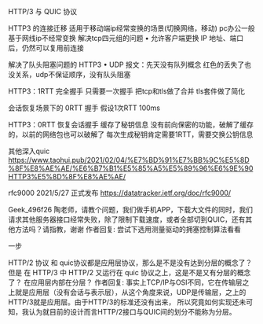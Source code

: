 HTTP/3 与 QUIC 协议



HTTP3 的连接迁移    适用于移动端ip经常变换的场景(切换网络，移动)  pc办公一般基于网线ip不经常变换  解决tcp四元组的问题
 • 允许客户端更换 IP 地址、端口后，仍然可以复用前连接 
 

解决了队头阻塞问题的 HTTP3
 • UDP 报文：先天没有队列概念 
   红色的丢失了也没关系，udp不保证顺序，没有队头阻塞
   

HTTP3：1RTT 完全握手
  只需要一次握手
    把tcp和tls做了合并   tls套件做了简化
    
    
会话恢复场景下的 0RTT 握手
  假设1次RTT 100ms

HTTP3：0RTT 恢复会话握手
  缓存了秘钥信息       没有前向保密的功能，破解了缓存的，以前的网络包也可以破解了
  每次生成秘钥肯定需要1RTT，需要交换公钥信息

其他深入quic
https://www.taohui.pub/2021/02/04/%E7%BD%91%E7%BB%9C%E5%8D%8F%E8%AE%AE/%E6%B7%B1%E5%85%A5%E5%89%96%E6%9E%90HTTP3%E5%8D%8F%E8%AE%AE/ 

rfc9000  2021/5/27 正式发布
https://datatracker.ietf.org/doc/rfc9000/


Geek_496f26
陶老师，请教个问题，我们做手机APP，下载大文件的同时，我们请求其他服务器接口经常失败，除了限制下载速度，或者全部切到QUIC，还有其他方法吗？请指教，谢谢
作者回复: 尝试下选用测量驱动的拥塞控制算法看看   


一步

HTTP/2 协议 和 quic协议都是应用层协议，那么是不是没有达到分层的概念了？ 但是 在 HTTP/3 中 HTTP/2 又运行在 quic 协议之上，这是不是又有分层的概念了？ 在应用层内部在分层？
作者回复: 事实上TCP/IP与OSI不同，它在传输层之上就是应用层（没有会话与表示层），从这个角度来说，UDP是传输层，之上的HTTP/3就是应用层。由于HTTP/3的标准还没有出来，
所以究竟如何实现还未可知，我认为就目前的设计而言HTTP/2接口与QUIC间的划分不能称为分层。